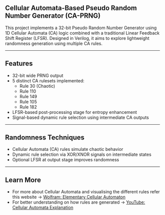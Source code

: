 ## Cellular Automata-Based Pseudo Random Number Generator (CA-PRNG)

This project implements a 32-bit Pseudo Random Number Generator using 1D Cellular Automata (CA) logic combined with a traditional Linear Feedback Shift Register (LFSR). Designed in Verilog, it aims to explore lightweight randomness generation using multiple CA rules.

---

## Features

- 32-bit wide PRNG output
- 5 distinct CA rulesets implemented:
  - Rule 30 (Chaotic)
  - Rule 110
  - Rule 149
  - Rule 105
  - Rule 182
- LFSR-based post-processing stage for entropy enhancement
- Signal-based dynamic rule selection using intermediate CA outputs

---

## Randomness Techniques

- Cellular Automata (CA) rules simulate chaotic behavior
- Dynamic rule selection via XOR/XNOR signals on intermediate states
- Optional LFSR at output stage improves randomness

---

## Learn More

- For more about Cellular Automata and visualising the different rules refer this website -> [Wolfram: Elementary Cellular Automaton](https://mathworld.wolfram.com/ElementaryCellularAutomaton.html)
- For better understanding on how rules are generated -> [YouTube: Cellular Automata Explanation](https://www.youtube.com/watch?v=W1zKu3fDQR8)

